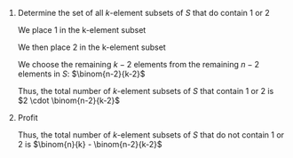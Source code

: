 1. Determine the set of all $k$-element subsets of $S$ that do contain 1 or 2

   We place 1 in the k-element subset

   We then place 2 in the k-element subset

   We choose the remaining $k-2$ elements from the remaining $n-2$ elements in $S$: $\binom{n-2}{k-2}$

   Thus, the total number of $k$-element subsets of $S$ that contain 1 or 2 is $2 \cdot \binom{n-2}{k-2}$

2. Profit

   Thus, the total number of $k$-element subsets of $S$ that do not contain 1 or 2 is $\binom{n}{k} - \binom{n-2}{k-2}$
